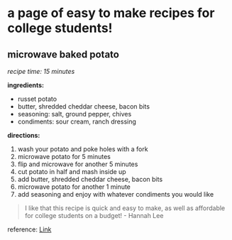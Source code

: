 # a page of easy to make recipes for college students!

## microwave baked potato
*recipe time: 15 minutes*

**ingredients:**
- russet potato
- butter, shredded cheddar cheese, bacon bits
- seasoning: salt, ground pepper, chives
- condiments: sour cream, ranch dressing

__directions:__
1. wash your potato and poke holes with a fork
2. microwave potato for 5 minutes
3. flip and microwave for another 5 minutes
4. cut potato in half and mash inside up
5. add butter, shredded cheddar cheese, bacon bits
6. microwave potato for another 1 minute
7. add seasoning and enjoy with whatever condiments you would like

> I like that this recipe is quick and easy to make, as well as affordable for college students on a budget! - Hannah Lee

reference: [Link](https://www.allrecipes.com/recipe/85337/microwave-baked-potato/)

